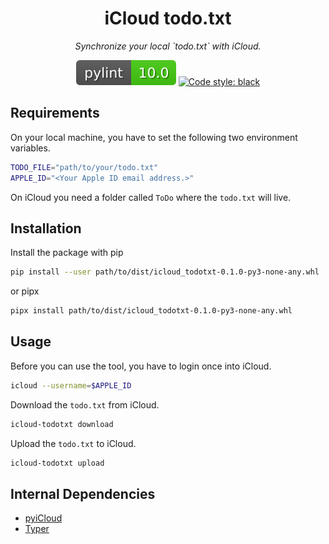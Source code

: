 <p align="center"><h1 align="center">iCloud todo.txt</h1></p>

<p align="center"><em>Synchronize your local `todo.txt` with iCloud.</em></p>

<p align="center">
<img src="https://raw.githubusercontent.com/DavidHeresy/icloud-todotxt/main/public/pylint.svg" alt="Linting: pylint">
<a href="https://github.com/psf/black" target="_blank">
    <img src="https://img.shields.io/badge/code%20style-black-000000.svg" alt="Code style: black">
</a>
<!-- TODO: Add PyPi badge. -->
<!-- TODO: Add licencse badge. -->
<!-- TODO: Add GitHub stars badge. -->
</p>

## Requirements

On your local machine, you have to set the following two environment variables.

```bash
TODO_FILE="path/to/your/todo.txt"
APPLE_ID="<Your Apple ID email address.>"
```

On iCloud you need a folder called `ToDo` where the `todo.txt` will live.

## Installation

Install the package with pip

```bash
pip install --user path/to/dist/icloud_todotxt-0.1.0-py3-none-any.whl
```

or pipx

```bash
pipx install path/to/dist/icloud_todotxt-0.1.0-py3-none-any.whl
```

## Usage

Before you can use the tool, you have to login once into iCloud.

```bash
icloud --username=$APPLE_ID
```

Download the `todo.txt` from iCloud.

```bash
icloud-todotxt download
```

Upload the `todo.txt` to iCloud.

```bash
icloud-todotxt upload
```

## Internal Dependencies

* [pyiCloud](https://github.com/picklepete/pyicloud)
* [Typer](https://typer.tiangolo.com/)
